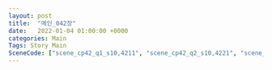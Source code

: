 ```yaml
---
layout: post
title:  "메인_042장"
date:   2022-01-04 01:00:00 +0000
categories: Main
Tags: Story Main
SceneCode: ["scene_cp42_q1_s10,4211", "scene_cp42_q2_s10,4221", "scene_cp42_q2_s20,4222", "scene_cp42_q3_s10,4231", "scene_cp42_q3_s20,4232", "scene_cp42_q4_s10,4241", "scene_cp42_q4_s20,4242", "scene_cp42_q4_s30,4243"]
---
```

